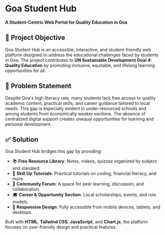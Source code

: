 # Goa Student Hub

**A Student-Centric Web Portal for Quality Education in Goa**

## 📌 Project Objective

Goa Student Hub is an accessible, interactive, and student-friendly web platform designed to address the educational challenges faced by students in Goa. The project contributes to **UN Sustainable Development Goal 4: Quality Education** by promoting inclusive, equitable, and lifelong learning opportunities for all.

## 🎯 Problem Statement

Despite Goa's high literacy rate, many students lack free access to quality academic content, practical skills, and career guidance tailored to local needs. This gap is especially evident in under-resourced schools and among students from economically weaker sections. The absence of centralized digital support creates unequal opportunities for learning and personal development.

## ✅ Solution

Goa Student Hub bridges this gap by providing:

- 📚 **Free Resource Library**: Notes, videos, quizzes organized by subject and standard.
- 🧩 **Skill Up Tutorials**: Practical tutorials on coding, financial literacy, and more.
- 💬 **Community Forum**: A space for peer learning, discussion, and collaboration.
- 🎓 **Career & Opportunity Section**: Local scholarships, events, and role models.
- 📱 **Responsive Design**: Fully accessible from mobile devices, tablets, and desktops.

Built with **HTML**, **Tailwind CSS**, **JavaScript**, and **Chart.js**, the platform focuses on user-friendly design and practical features.



